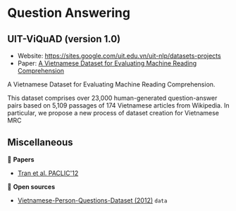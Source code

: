 # Question Answering

## UIT-ViQuAD (version 1.0)

* Website: https://sites.google.com/uit.edu.vn/uit-nlp/datasets-projects
* Paper: [A Vietnamese Dataset for Evaluating Machine Reading Comprehension](https://www.aclweb.org/anthology/2020.coling-main.233/)

A Vietnamese Dataset for Evaluating Machine Reading Comprehension.

This dataset comprises over 23,000 human-generated question-answer pairs based on 5,109 passages of 174 Vietnamese articles from Wikipedia. In particular, we propose a new process of dataset creation for Vietnamese MRC



## Miscellaneous

:scroll: **Papers**

* [Tran et al. PACLIC'12](http://www.aclweb.org/anthology/Y12-1035)

:file_folder: **Open sources**

* [Vietnamese-Person-Questions-Dataset (2012)](https://github.com/lupanh/Vietnamese-Person-Questions-Dataset) `data`
